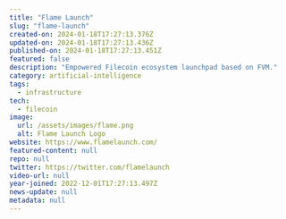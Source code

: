 ```yaml
---
title: "Flame Launch"
slug: "flame-launch"
created-on: 2024-01-18T17:27:13.376Z
updated-on: 2024-01-18T17:27:13.436Z
published-on: 2024-01-18T17:27:13.451Z
featured: false
description: "Empowered Filecoin ecosystem launchpad based on FVM."
category: artificial-intelligence
tags:
  - infrastructure
tech:
  - filecoin
image:
  url: /assets/images/flame.png
  alt: Flame Launch Logo
website: https://www.flamelaunch.com/
featured-content: null
repo: null
twitter: https://twitter.com/flamelaunch
video-url: null
year-joined: 2022-12-01T17:27:13.497Z
news-update: null
metadata: null
---
```

